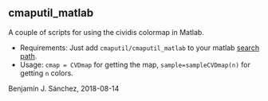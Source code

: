 ## cmaputil_matlab

A couple of scripts for using the cividis colormap in Matlab.

* Requirements: Just add `cmaputil/cmaputil_matlab` to your matlab [search path]((https://se.mathworks.com/help/matlab/ref/addpath.html)).
* Usage: `cmap = CVDmap` for getting the map, `sample=sampleCVDmap(n)` for getting `n` colors.

Benjamín J. Sánchez, 2018-08-14
